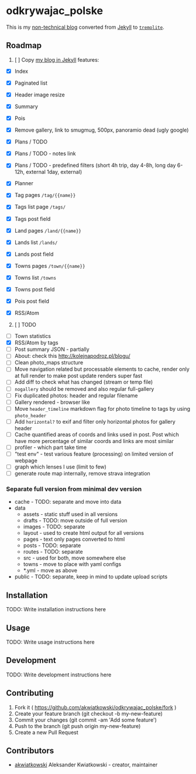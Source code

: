
# odkrywajac_polske

This is my [non-technical blog](http://odkrywajacpolske.pl) converted from
[Jekyll](https://jekyllrb.com/) to [`tremolite`](https://github.com/akwiatkowski/tremolite).

## Roadmap

1. [ ] Copy [my blog in Jekyll](http://odkrywajacpolske.pl/) features:
  * [x] Index
  * [x] Paginated list
  * [x] Header image resize
  * [x] Summary
  * [x] Pois
  * [x] Remove gallery, link to smugmug, 500px, panoramio dead (ugly google)
  * [x] Plans / TODO
  * [x] Plans / TODO - notes link
  * [x] Plans / TODO - predefined filters (short 4h trip, day 4-8h, long day 6-12h, external 1day, external)
  * [x] Planner
  * [x] Tag pages `/tag/{{name}}`
  * [x] Tags list page `/tags/`
  * [x] Tags post field
  * [x] Land pages `/land/{{name}}`
  * [x] Lands list `/lands/`
  * [x] Lands post field
  * [x] Towns pages `/town/{{name}}`
  * [x] Towns list `/towns`
  * [x] Towns post field
  * [x] Pois post field
  * [x] RSS/Atom


2. [ ] TODO
  * [ ] Town statistics
  * [x] RSS/Atom by tags
  * [ ] Post summary JSON - partially
  * [ ] About: check this http://kolejnapodroz.pl/blogu/
  * [ ] Clean photo_maps structure
  * [ ] Move navigation related but processable elements to cache, render only at full render to
        make post update renders super fast
  * [ ] Add diff to check what has changed (stream or temp file)
  * [ ] `nogallery` should be removed and also regular full-gallery
  * [ ] Fix duplicated photos: header and regular filename
  * [ ] Gallery rendered - browser like
  * [ ] Move `header_timeline` markdown flag for photo timeline to tags by using `photo_header`
  * [ ] Add `horizontal?` to exif and filter only horizontal photos for gallery header
  * [ ] Cache quantified areas of coords and links used in post. Post which have more
        percentage of similar coords and links are most similar
  * [ ] profiler - which part take time
  * [ ] "test env" - test various feature (processing) on limited version of webpage
  * [ ] graph which lenses I use (limit to few)
  * [ ] generate route map internally, remove strava integration

### Separate full version from minimal dev version

* cache - TODO: separate and move into data
* data
  * assets - static stuff used in all versions
  * drafts - TODO: move outside of full version
  * images - TODO: separate
  * layout - used to create html output for all versions
  * pages - text only pages converted to html
  * posts - TODO: separate
  * routes - TODO: separate
  * src - used for both, move somewhere else
  * towns - move to place with yaml configs
  * *.yml - move as above
* public - TODO: separate, keep in mind to update upload scripts  


## Installation

TODO: Write installation instructions here

## Usage

TODO: Write usage instructions here

## Development

TODO: Write development instructions here

## Contributing

1. Fork it ( https://github.com/akwiatkowski/odkrywajac_polske/fork )
2. Create your feature branch (git checkout -b my-new-feature)
3. Commit your changes (git commit -am 'Add some feature')
4. Push to the branch (git push origin my-new-feature)
5. Create a new Pull Request

## Contributors

- [akwiatkowski](https://github.com/akwiatkowski) Aleksander Kwiatkowski - creator, maintainer
